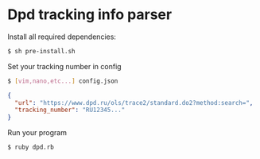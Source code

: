 # Dpd tracking info parser

Install all required dependencies:
```bash
$ sh pre-install.sh
```

Set your tracking number in config
```bash
$ [vim,nano,etc...] config.json
```
```json
{
  "url": "https://www.dpd.ru/ols/trace2/standard.do2?method:search=",
  "tracking_number": "RU12345..."
}
```

Run your program 
```bash
$ ruby dpd.rb
```
